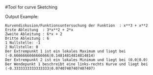 #Tool for curve Sketching

Output Example:

    Kurvendiskusion/Funktionsuntersuchung der Funktion  : x**3 + x**2
    Erste Ableitung  : 3*x**2 + 2*x
    Zweite Ableitung : 6*x + 2
    Dritte Ableitung : 6
    1 Nullstelle: -1
    2 Nullstelle: 0
    Der Extrempunkt 1 ist ein lokales Maximum und liegt bei (-0.6666666666666666|0.14814814814814814)
    Der Extrempunkt 2 ist ein lokales Minimum und liegt bei (0.0|0.0)
    Der Wendepunkt 1 beschreibt eine links-rechts Kurve und liegt bei (-0.3333333333333333|0.07407407407407407)
